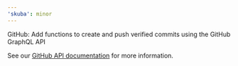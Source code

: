 ```yaml
---
'skuba': minor
---
```


GitHub: Add functions to create and push verified commits using the GitHub GraphQL API

See our [GitHub API documentation](https://seek-oss.github.io/skuba/docs/development-api/github.html#pushFileChanges) for more information.

